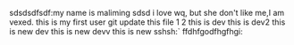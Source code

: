 sdsdsdfsdf:my name is maliming sdsd
i love wq, but she don't like me,I am vexed.
this is my first user git
update this file
1
2
this is dev
this is dev2
this is new dev
this is new devv
this is new sshsh:`
ffdhfgodfhgfhgi:
